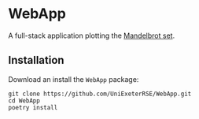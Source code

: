 # WebApp

A full-stack application plotting the [Mandelbrot set](https://mathworld.wolfram.com/MandelbrotSet.html).

## Installation

Download an install the `WebApp` package:

```shell
git clone https://github.com/UniExeterRSE/WebApp.git
cd WebApp
poetry install
```

